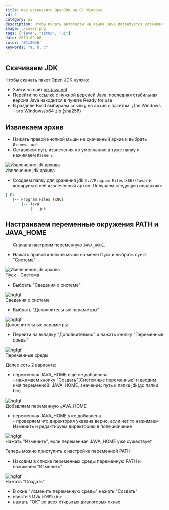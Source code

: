 ```yaml
---
title: Как установить OpenJDK на ОС Windows
id: 2
category: ui
description: Чтобы писать автотесты на языке Java потребуется установить пакет Oracle JDK или Open JDK. В этой статье мы расскажем в чем между ними различия, что лучше устанавливать, а также пройдемся по шагам для установки и настройке рабочей среды.
image: ./cover.png
tags: ["java", "setup", "ui"]
date: 2019-09-06
color: '#112056'
keywords: "a, b, c"
---
```


## Скачиваем JDK 

Чтобы скачать пакет Open JDK нужно:

* Зайти на сайт [jdk.java.net](https://jdk.java.net/)
* Перейти по ссылке с нужной версией Java, последняя стабильная версия Java находится в пункте Ready for use
* В разделе Build выбираем ссылку на архив с пакетом. Для Windows - это Windows / x64	zip (sha256)

## Извлекаем архив

* Нажать правой кнопкой мыши на скаченный архив и выбрать `Извлечь всё`
* Оставляем путь извлечения по умолчанию в туже папку и нажимаем `Извлечь`

<div id="terminal" class="screen">
<div class="window">

![Извлечение jdk архива](./img/extract_archive.jpg)
<br/>
<span class="comment">Извлечение jdk архива</span>
</div>
</div>

* Создаем папку для хранения jdk `C://Program Files(x86)/Java/` и копируем в неё извлеченный архив. Получаем следущую иерархию:


 ```bash hljs
 | C:
    |-- Program Files (x86)
        |-- Java
            |-- jdk
 ```

 ## Настраиваем переменные окружения PATH и JAVA_HOME

 &nbsp;&nbsp;&nbsp;&nbsp;&nbsp; Сначала настроим переменную `JAVA_HOME`.

* Нажать правой кнопкой мыши на меню Пуск и выбрать пункт "Система"

<div id="terminal" class="screen">
<div class="window">

![Извлечение jdk архива](./img/setup_win_sys_vars_step1.jpg)
<br/>
<span class="comment">Пуск - Система</span>
</div>
</div>

* Выбрать "Сведения о системе"

<div id="terminal" class="screen">
<div class="window">

![hgfgf](./img/setup_win_sys_vars_step2.jpg)
<br/>
<span class="comment">Сведения о системе</span>
</div>
</div>

* Выбрать "Дополнительные параметры"

<div id="terminal" class="screen">
<div class="window">

![hgfgf](./img/setup_win_sys_vars_step3.jpg)
<br/>
<span class="comment">Дополнительные параметры</span>
</div>
</div>

* Перейти на вкладку "Дополнительно" и нажать кнопку "Переменные среды"

<div id="terminal" class="screen">
<div class="window">

![hgfgf](./img/setup_win_sys_vars_step4.jpg)
<br/>
<span class="comment">Переменные среды</span>
</div>
</div>

Далее есть 2 варианта:

* переменная JAVA_HOME ещё не добавлена<br>
\- нажимаем кнопку "Создать"(Системные переменные) и вводим имя переменной: JAVA_HOME, значение: путь к папке jdk(до папки bin)

<div id="terminal" class="screen">
<div class="window">

![hgfgf](./img/setup_win_sys_vars_step6.jpg)
<br/>
<span class="comment">Добавляем переменную JAVA_HOME</span>
</div>
</div>

* переменная JAVA_HOME уже добавлена<br>
\- проверяем что директория указана верно, если нет то нажимаем Изменить и редактируем директорию в поле значение

<div id="terminal" class="screen">
<div class="window">

![hgfgf](./img/setup_win_sys_vars_step5.jpg)
<br/>
<span class="comment">Нажать "Изменить", если переменная JAVA_HOME уже существует</span>
</div>
</div>

Теперь можно приступить к настройке переменной PATH:

* Находим в списке переменных среды переменную PATH и нажимаем "Изменить"

<div id="terminal" class="screen">
<div class="window">

![hgfgf](./img/setup_win_sys_vars_step7.jpg)
<br/>
<span class="comment">Нажать "Создать"</span>
</div>
</div>

* В окне "Изменить переменную среды" нажать "Создать"
* ввести `%JAVA_HOME%\bin`
* нажать "ОК" во всех открытых диалоговых окнах